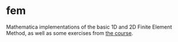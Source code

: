 # fem

Mathematica implementations of the basic 1D and 2D Finite Element Method, as well as some exercises from [the course](https://www.nice-math.com/fem).
